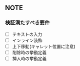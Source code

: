 ## NOTE

### 検証満たすべき要件

- [ ] テキストの入力
- [ ] インライン装飾
- [ ] 上下移動(キャレット位置に注意)
- [ ] 削除時の挙動定義
- [ ] 挿入時の挙動定義
